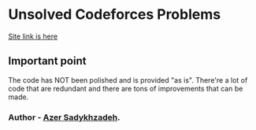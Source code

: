 # Unsolved Codeforces Problems
[Site link is here](https://sadykhzadeh.github.io/unsolved-cf-problems/)

## Important point
The code has NOT been polished and is provided "as is". There're a lot of code that are redundant and there are tons of improvements that can be made.

### Author - [Azer Sadykhzadeh](https://github.com/sadykhzadeh).